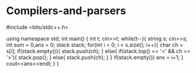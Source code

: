 # Compilers-and-parsers
#include <bits/stdc++.h>

using namespace std;
int main() {
	int t; cin>>t;
	while(t--){
	    string s; cin>>s;
	    int sum = 0,ans = 0;
	    stack<char> stack;
	    for(int i = 0; i < s.size(); i++){
	        char ch = s[i];
	        if(stack.empty()){
	            stack.push(ch);
	        }
	        else{
	            if(stack.top() == '<' && ch == '>'){
	                stack.pop();
	            }
	            else{
	                stack.push(ch);
	            }
	        }
	        if(stack.empty()) ans = i+1;
	    }
	    cout<<ans<<endl;
	}
}
